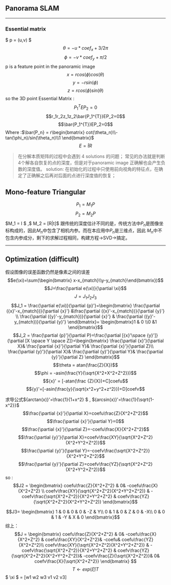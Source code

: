 ## Panorama SLAM
------
### Essential matrix 
$  p = (u,v) $ 
$$ \theta = -u*coef_x+3/2\pi$$
$$ \phi = -v*coef_y+\pi/2$$ p is a feature point in the panoramic image  
$$x = r cos(\phi )cos(\theta ) $$
$$y = -r sin(\phi )$$
$$z = r cos(\phi)sin(\theta)$$
so the 3D point Essential Matrix : 
$$ P_1^{T}EP_2=0$$
$$r_1r_2z_1z_2\bar{P_1^{T}}EP_2=0$$
$$\bar{P_1^{T}}EP_2=0$$
Where  :$\bar{P_n} = r\begin{bmatrix}
cot(\theta_n)\\-tan(\phi_n)/sin(\theta_n)\\1
\end{bmatrix}$
$$E= \hat{t}R$$


>在分解本质矩阵的过程中会遇到 4 solutions 的问题；
常见的办法就是判断4个解各自恢复的点的深度，但是对于panoramic image 正确解也会产生负数的深度值。
solution: 
在初始化的过程中只使用前向视角的特征点，在确定了正确解之后再对后面的点进行深度值的恢复；

## Mono-feature Triangular 
$$P_1=M_1P$$
$$P_2=M_2P$$
$M_1 = I $ ,$ M_2 = [R|t]$
跟传统的深度估计不同的是，传统方法中$P_n$是图像坐标构成的，因此$M_n$中包含了相机内参。而在本应用中$P_n$是三维点，因此 $M_n$中不包含内参成分，剩下的求解过程相同，构建方程->SVD->搞定。

---
## Optimization (difficult) 
假设图像的误差函数仍然是像素之间的误差
$$e(\xi)=\sum(\begin{bmatrix}
x-x_{match}\\y-y_{match}\end{bmatrix})$$
$$J=\frac{\partial e(\xi)}{\partial \xi}$$
$$J=J_1J_2J_3$$
$$J_1 = \frac{\partial e(\xi)}{\partial {p}'}=\begin{bmatrix} 
\frac{\partial ({x}'-x_{match})}{\partial {x}'} &\frac{\partial ({x}'-x_{match})}{\partial {y}'}
\\ \frac{\partial ({y}'-y_{match})}{\partial {x}'} & 
\frac{\partial ({y}'-y_{match})}{\partial {y}'} \end{bmatrix}=
\begin{bmatrix}1 & 0 \\0 &1 \end{bmatrix}$$
$$J_2  =  \frac{\partial {p}'}{\partial P}=\frac{\partial [{x}'\space  {y}']}{\partial [X \space Y \space Z]}=\begin{bmatrix}
\frac{\partial {x}'}{\partial X}&
\frac{\partial {x}'}{\partial Y}&
\frac{\partial {x}'}{\partial Z}\\
\frac{\partial {y}'}{\partial X}&
\frac{\partial {y}'}{\partial Y}&
\frac{\partial {y}'}{\partial Z}
\end{bmatrix}$$
$$\theta = atan(\frac{Z}{X})$$
$$\phi = -asin(\frac{Y}{\sqrt{X^2+X^2+Z^2}})$$
$${x}' = [-atan(\frac {Z}{X})+C]coefu$$
$${y}'=[-asin(\frac{y}{\sqrt{x^2+y^2+z^2}})+D]coefv$$

求导公式${arctan(x)}'=\frac{1}{1+x^2} $ , 
${arcsin(x)}'=\frac{1}{\sqrt{1-x^2}}$
$$\frac{\partial {x}'}{\partial X}=coefu\frac{Z}{X^2+Z^2}$$
$$\frac{\partial {x}'}{\partial Y}=0$$
$$\frac{\partial {x}'}{\partial Z}=-coefu\frac{X}{X^2+Z^2}$$
$$\frac{\partial {y}'}{\partial X}=coefv\frac{XY}{\sqrt{X^2+Z^2}(X^2+Y^2+Z^2)}$$
$$\frac{\partial {y}'}{\partial Y}=-coefv\frac{\sqrt{X^2+Z^2}}{X^2+Y^2+Z^2}$$
$$\frac{\partial {y}'}{\partial Z}=coefv\frac{YZ}{\sqrt{X^2+Z^2}(X^2+Y^2+Z^2)}$$
so :
$$J2 = \begin{bmatrix}
coefu\frac{Z}{X^2+Z^2} &
0& 
-coefu\frac{X}{X^2+Z^2} \\
coefv\frac{XY}{\sqrt{X^2+Z^2}(X^2+Y^2+Z^2)} &
-coefv\frac{\sqrt{X^2+Z^2}}{X^2+Y^2+Z^2} &
coefv\frac{YZ}{\sqrt{X^2+Z^2}(X^2+Y^2+Z^2)}
\end{bmatrix}$$

$$J3= \begin{bmatrix}
1 &  0 & 0 & 0 & -Z & Y\\
0 & 1 & 0 & Z & 0 & -X\\
0 & 0 & 1 & -Y & X & 0 
\end{bmatrix}$$
综上：
$$J = \begin{bmatrix}
coefu\frac{Z}{X^2+Z^2} &
0& 
-coefu\frac{X}{X^2+Z^2} &
coefu\frac{XY}{X^2+Z^2}&
-coefu&
coefu\frac{YZ}{X^2+Z^2}\\
coefv\frac{XY}{\sqrt{X^2+Z^2}(X^2+Y^2+Z^2)} &
-coefv\frac{\sqrt{X^2+Z^2}}{X^2+Y^2+Z^2} &
coefv\frac{YZ}{\sqrt{X^2+Z^2}(X^2+Y^2+Z^2)}&
-coefv\frac{Z}{\sqrt{X^2+Z^2}}&
0&
coefv\frac{X}{\sqrt{X^2+Z^2}}
\end{bmatrix}
$$
   $$ T \leftarrow exp(\hat{\xi})T $$
   $ \xi $ = [w1 w2 w3 v1 v2 v3]





